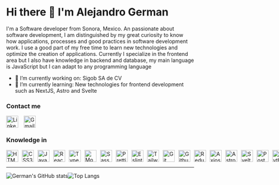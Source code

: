 # Hi there 👋 I'm Alejandro German

I'm a Software developer from Sonora, Mexico.
An passionate about software development, I am distinguished by my great curiosity to know how applications, processes and good practices in software development work. I use a good part of my free time to learn new technologies and optimize the creation of applications. Currently I specialize in the frontend area but I also have knowledge in backend and database, my main language is JavaScript but I can adapt to any programming language

- 🔭 I’m currently working on: Sigob SA de CV
- 🌱 I’m currently learning: New technologies for frontend development such as NextJS, Astro and Svelte

### Contact me
<div style="text-decoration:none; display:flex; gap:15px">
  <a href="https://www.linkedin.com/in/guillermo-alejandro-leon-german-21a980210" target="_blank">
    <img height="32" width="32" src="https://cdn.simpleicons.org/linkedin" alt="LinkedIn" />
  </a>
  <a href="https://mail.google.com/mail/u/0/?fs=1&tf=cm&to=alejandrogermanleon@gmail.com" target="_blank">
    <img height="32" width="32" src="https://cdn.simpleicons.org/gmail" alt="Gmail" />
  </a>
</div>

### Knowledge in
<div style="display:flex; gap:10px;">
  <img height="32" width="32" src="https://cdn.simpleicons.org/html5" alt="HTMLl5" />
  <img height="32" width="32" src="https://cdn.simpleicons.org/css3" alt="CSS3" />
  <img height="32" width="32" src="https://cdn.simpleicons.org/javascript" alt="Javascript" />
  <img height="32" width="32" src="https://cdn.simpleicons.org/react" alt="React" />
  <img height="32" width="32" src="https://cdn.simpleicons.org/typescript" alt="Typescript" />
  <img height="32" width="32" src="https://cdn.simpleicons.org/mongodb" alt="Mongodb" />
  <img height="32" width="32" src="https://cdn.simpleicons.org/sass" alt="Sass" />
  <img height="32" width="32" src="https://cdn.simpleicons.org/prettier" alt="Prettier" />
  <img height="32" width="32" src="https://cdn.simpleicons.org/eslint" alt="Eslint" />
  <img height="32" width="32" src="https://cdn.simpleicons.org/tailwindcss" alt="Tailwindcss" />
  <img height="32" width="32" src="https://cdn.simpleicons.org/git" alt="Git" />
  <img height="32" width="32" src="https://cdn.simpleicons.org/github" alt="Github" />
  <img height="32" width="32" src="https://cdn.simpleicons.org/redux" alt="Redux" />
  <img height="32" width="32" src="https://cdn.simpleicons.org/axios" alt="Axios" />
  <img height="32" width="32" src="https://cdn.simpleicons.org/astro" alt="Astro" />
  <img height="32" width="32" src="https://cdn.simpleicons.org/svelte" alt="Svelte" />
  <img height="32" width="32" src="https://cdn.simpleicons.org/postgresql" alt="Postgresql" />
  <img height="32" width="32" src="https://cdn.simpleicons.org/python" alt="Python" />
  <img height="32" width="32" src="https://cdn.simpleicons.org/mysql" alt="Mysql" />
  <img height="32" width="32" src="https://cdn.simpleicons.org/zod" alt="Zod" />
</div>

---
<div style="display:flex; align-items: middle;">
  <img src="https://github-readme-stats.vercel.app/api?username=GermanDevF&show_icons=true&theme=tokyonight" alt="German's GitHub stats" />
  <img src="https://github-readme-stats.vercel.app/api/top-langs/?username=GermanDevF&layout=compact&theme=tokyonight" alt="Top Langs" />
</div>
